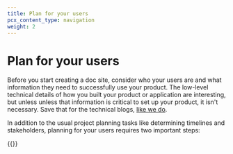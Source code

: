 ```yaml
---
title: Plan for your users
pcx_content_type: navigation
weight: 2
---
```


# Plan for your users

Before you start creating a doc site, consider who your users are and what information they need to successfully use your product. The low-level technical details of how you built your product or application are interesting, but unless unless that information is critical to set up your product, it isn't  necessary. Save that for the technical blogs, [like we do](https://blog.cloudflare.com/).

In addition to the usual project planning tasks like determining timelines and stakeholders, planning for your users requires two important steps:

{{<directory-listing>}}
